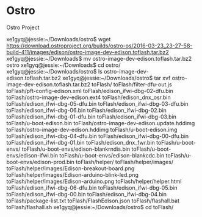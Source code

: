 # Ostro
Ostro Project

xe1gyq@jessie:~/Downloads/ostro$ wget https://download.ostroproject.org/builds/ostro-os/2016-03-23_23-27-58-build-411/images/edison/ostro-image-dev-edison.toflash.tar.bz2
xe1gyq@jessie:~/Downloads$ mv ostro-image-dev-edison.toflash.tar.bz2 ostro
xe1gyq@jessie:~/Downloads$ cd ostro/
xe1gyq@jessie:~/Downloads/ostro$ ls
ostro-image-dev-edison.toflash.tar.bz2
xe1gyq@jessie:~/Downloads/ostro$ tar xvf ostro-image-dev-edison.toflash.tar.bz2
toFlash/
toFlash/filter-dfu-out.js
toFlash/pft-config-edison.xml
toFlash/edison_ifwi-dbg-02-dfu.bin
toFlash/ostro-image-dev-edison.ext4
toFlash/edison_dnx_osr.bin
toFlash/edison_ifwi-dbg-05-dfu.bin
toFlash/edison_ifwi-dbg-03-dfu.bin
toFlash/edison_ifwi-dbg-06.bin
toFlash/edison_ifwi-dbg-02.bin
toFlash/edison_ifwi-dbg-01-dfu.bin
toFlash/edison_ifwi-dbg-03.bin
toFlash/u-boot-edison.bin
toFlash/ostro-image-dev-edison.update.hddimg
toFlash/ostro-image-dev-edison.hddimg
toFlash/u-boot-edison.img
toFlash/edison_ifwi-dbg-04-dfu.bin
toFlash/edison_ifwi-dbg-00-dfu.bin
toFlash/edison_ifwi-dbg-01.bin
toFlash/edison_dnx_fwr.bin
toFlash/u-boot-envs/
toFlash/u-boot-envs/edison-blankrndis.bin
toFlash/u-boot-envs/edison-ifwi.bin
toFlash/u-boot-envs/edison-blankcdc.bin
toFlash/u-boot-envs/edison-prod.bin
toFlash/helper/
toFlash/helper/images/
toFlash/helper/images/Edison-breakout-board.png
toFlash/helper/images/Edison-arduino-blink-led.png
toFlash/helper/images/Edison-arduino.png
toFlash/helper/helper.html
toFlash/edison_ifwi-dbg-06-dfu.bin
toFlash/edison_ifwi-dbg-05.bin
toFlash/edison_ifwi-dbg-00.bin
toFlash/edison_ifwi-dbg-04.bin
toFlash/package-list.txt
toFlash/FlashEdison.json
toFlash/flashall.bat
toFlash/flashall.sh
xe1gyq@jessie:~/Downloads/ostro$ cd toFlash/

